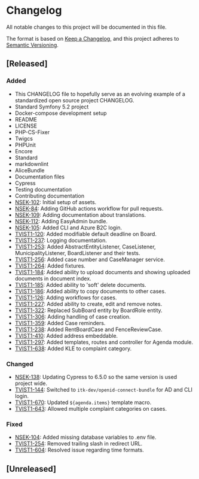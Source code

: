 # Changelog

All notable changes to this project will be documented in this file.

The format is based on [Keep a Changelog](https://keepachangelog.com/en/1.0.0/),
and this project adheres to [Semantic Versioning](https://semver.org/spec/v2.0.0.html).

## [Released]

### Added

- This CHANGELOG file to hopefully serve as an evolving example of a
  standardized open source project CHANGELOG.
- Standard Symfony 5.2 project
- Docker-compose development setup
- README
- LICENSE
- PHP-CS-Fixer
- Twigcs
- PHPUnit
- Encore
- Standard
- markdownlint
- AliceBundle
- Documentation files
- Cypress
- Testing documentation
- Contributing documentation
- [NSEK-102](https://jira.itkdev.dk/browse/NSEK-104):
  Initial setup of assets.
- [NSEK-84](https://jira.itkdev.dk/browse/NSEK-84):
  Adding GitHub actions workflow for pull requests.
- [NSEK-109](https://jira.itkdev.dk/browse/NSEK-84):
  Adding documentation about translations.
- [NSEK-112](https://jira.itkdev.dk/browse/NSEK-112):
  Adding EasyAdmin bundle.
- [NSEK-105](https://jira.itkdev.dk/browse/NSEK-105):
  Added CLI and Azure B2C login.
- [TVIST1-120](https://jira.itkdev.dk/browse/TVIST1-120):
  Added modifiable default deadline on Board.
- [TVIST1-237](https://jira.itkdev.dk/browse/TVIST1-237):
  Logging documentation.
- [TVIST1-253](https://jira.itkdev.dk/browse/TVIST1-253):
  Added AbstractEntityListener, CaseListener,
    MunicipalityListener, BoardListener and their tests.
- [TVIST1-256](https://jira.itkdev.dk/browse/TVIST1-256):
  Added case number and CaseManager service.
- [TVIST1-264](https://jira.itkdev.dk/browse/TVIST1-264):
  Added fixtures.
- [TVIST1-184](https://jira.itkdev.dk/browse/TVIST1-184):
  Added ability to upload documents and showing
    uploaded documents in document index.
- [TVIST1-185](https://jira.itkdev.dk/browse/TVIST1-185):
  Added ability to 'soft' delete documents.
- [TVIST1-186](https://jira.itkdev.dk/browse/TVIST1-186):
  Added ability to copy documents to other cases.
- [TVIST1-126](https://jira.itkdev.dk/browse/TVIST1-126):
  Adding workflows for cases.
- [TVIST1-227](https://jira.itkdev.dk/browse/TVIST1-227):
  Added ability to create, edit and remove notes.
- [TVIST1-322](https://jira.itkdev.dk/browse/TVIST1-322):
  Replaced SubBoard entity by BoardRole entity.
- [TVIST1-306](https://jira.itkdev.dk/browse/TVIST1-306):
  Adding handling of case creation.
- [TVIST1-359](https://jira.itkdev.dk/browse/TVIST1-359):
  Added Case reminders.
- [TVIST1-238](https://jira.itkdev.dk/browse/TVIST1-238):
  Added RentBoardCase and FenceReviewCase.
- [TVIST1-410](https://jira.itkdev.dk/browse/TVIST1-410):
  Added address embeddable.
- [TVIST1-297](https://jira.itkdev.dk/browse/TVIST1-297):
  Added templates, routes and controller for Agenda module.
- [TVIST1-638](https://jira.itkdev.dk/browse/TVIST1-638):
  Added KLE to complaint category.

### Changed

- [NSEK-138](https://jira.itkdev.dk/browse/NSEK-138):
  Updating Cypress to 6.5.0 so the same version is used project wide.
- [TVIST1-144](https://jira.itkdev.dk/browse/TVIST1-144):
  Switched to `itk-dev/openid-connect-bundle` for AD and CLI login.
- [TVIST1-670](https://jira.itkdev.dk/browse/TVIST1-670):
  Updated `${agenda.items}` template macro.
- [TVIST1-643](https://jira.itkdev.dk/browse/TVIST1-643):
  Allowed multiple complaint categories on cases.

### Fixed

- [NSEK-104](https://jira.itkdev.dk/browse/NSEK-104):
  Added missing database variables to .env file.
- [TVIST1-254](https://jira.itkdev.dk/browse/TVIST1-254):
  Removed trailing slash in redirect URL.
- [TVIST1-604](https://jira.itkdev.dk/browse/TVIST1-604):
  Resolved issue regarding time formats.

## [Unreleased]
